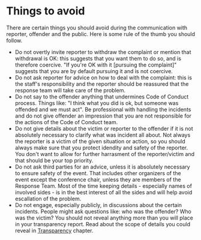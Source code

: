 # Things to avoid

There are certain things you should avoid during the communication with reporter, offender and the public. Here is some rule of the thumb you should follow.

- Do not overtly invite reporter to withdraw the complaint or mention that withdrawal is OK: this suggests that you want them to do so, and is therefore coercive. "If you're OK with it [pursuing the complaint]" suggests that you are by default pursuing it and is not coercive.
- Do not ask reporter for advice on how to deal with the complaint: this is the staff's responsibility and the reporter should be reassured that the response team will take care of the problem. 
- Do not say to the offender anything that undermines Code of Conduct process. Things like: "I think what you did is ok, but someone was offended and we must act". Be professional with handling the incidents and do not give offender an impression that you are not responsible for the actions of the Code of Conduct team.
- Do not give details about the victim or reporter to the offender if it is not absolutely necessary to clarify what was incident all about. Not always the reporter is a victim of the given situation or action, so you should always make sure that you protect idendity and safety of the reporter. You don't want to allow for further harrasment of the reporter/victim and that should be your top priority.
- Do not ask third parties for an advice, unless it is absolutely necessary to ensure safety of the event. That includes other organizers of the event except the conference chair, unless they are members of the Response Team. Most of the time keeping details - especially names of involved sides - is in the best interest of all the sides and will help avoid escallation of the problem.
- Do not engage, especially publicly, in discussions about the certain incidents. People might ask questions like: who was the offender? Who was the victim? You should not reveal anything more than you will place in your transparency report. Read about the scope of details you could reveal in [Transparency](response/transparency.md) chapter.

